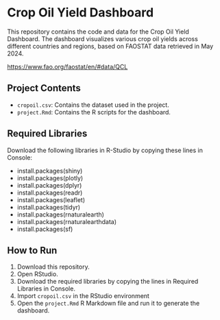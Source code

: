 # Crop Oil Yield Dashboard

This repository contains the code and data for the Crop Oil Yield Dashboard. The dashboard visualizes various crop oil yields across different countries and regions, based on FAOSTAT data retrieved in May 2024.

https://www.fao.org/faostat/en/#data/QCL

## Project Contents

- `cropoil.csv`: Contains the dataset used in the project. 
- `project.Rmd`: Contains the R scripts for the dashboard.


## Required Libraries

Download the following libraries in R-Studio by copying these lines in Console:
- install.packages(shiny)
- install.packages(plotly)
- install.packages(dplyr)
- install.packages(readr)
- install.packages(leaflet)
- install.packages(tidyr)
- install.packages(rnaturalearth)
- install.packages(rnaturalearthdata)
- install.packages(sf)


## How to Run

1. Download this repository.
2. Open RStudio.
3. Download the required libraries by copying the lines in Required Libraries in Console.
4. Import `cropoil.csv` in the RStudio environment 
5. Open the `project.Rmd` R Markdown file and run it to generate the dashboard.


